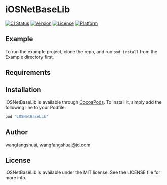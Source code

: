 # iOSNetBaseLib

[![CI Status](http://img.shields.io/travis/wangfangshuai/iOSNetBaseLib.svg?style=flat)](https://travis-ci.org/wangfangshuai/iOSNetBaseLib)
[![Version](https://img.shields.io/cocoapods/v/iOSNetBaseLib.svg?style=flat)](http://cocoapods.org/pods/iOSNetBaseLib)
[![License](https://img.shields.io/cocoapods/l/iOSNetBaseLib.svg?style=flat)](http://cocoapods.org/pods/iOSNetBaseLib)
[![Platform](https://img.shields.io/cocoapods/p/iOSNetBaseLib.svg?style=flat)](http://cocoapods.org/pods/iOSNetBaseLib)

## Example

To run the example project, clone the repo, and run `pod install` from the Example directory first.

## Requirements

## Installation

iOSNetBaseLib is available through [CocoaPods](http://cocoapods.org). To install
it, simply add the following line to your Podfile:

```ruby
pod "iOSNetBaseLib"
```

## Author

wangfangshuai, wangfangshuai@jd.com

## License

iOSNetBaseLib is available under the MIT license. See the LICENSE file for more info.
